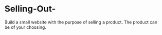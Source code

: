 # Selling-Out-
Build a small website with the purpose of selling a product. The product can be of your choosing.
